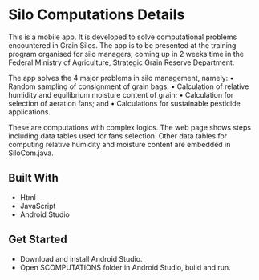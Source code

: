 # Silo Computations Details
This is a mobile app. It is developed to solve computational problems encountered in Grain Silos. The app is to be presented at the training program organised for silo managers; coming up in 2 weeks time in the Federal Ministry of Agriculture, Strategic Grain Reserve Department.

The app solves the 4 major problems in silo management, namely:
•	Random sampling of consignment of grain bags;
•	Calculation of relative humidity and equilibrium moisture content of grain;
•	Calculation for selection of aeration fans; and 
•	Calculations for sustainable pesticide applications.

These are computations with complex logics. The web page shows steps including data tables used for fans selection. Other data tables for computing relative humidity and moisture content are embedded in SiloCom.java.

## Built With
-	Html
-	JavaScript
-	Android Studio

## Get Started
-	Download and install Android Studio.
-	Open SCOMPUTATIONS folder in Android Studio, build and run. 

